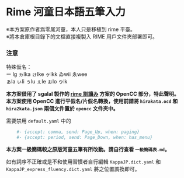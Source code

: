 # Rime 河童日本語五筆入力

※本方案原作者爲零尾河童，本人只是移植到 rime 平臺。  
※將本倉庫根目錄下的文檔直接複製入 RIME 用戶文件夾部署即可。

### 注意

特殊仮名：  
ー lg ヵlka ゖlke ヶlkk ゐwii ゑwee  
ぁla ぃli ぅlu ぇle ぉlo ゥlk  

**本方案借用了 sgalal 製作的 [rime 訓讀み](https://github.com/sgalal/rime-kunyomi) 方案的 OpenCC 部分，特此聲明。**<br/>
**本方案使用 OpenCC 進行平假名/片假名轉換，使用前請將 `hirakata.ocd` 和 `hira2kata.json` 兩個文件置於 `opencc` 文件夾中。**  

需要禁用 `default.yaml` 中的

```yaml
    #- {accept: comma, send: Page_Up, when: paging}
    #- {accept: period, send: Page_Down, when: has_menu}
```

**本方案一級簡碼較之原版河童五筆有所改動。請自行查看 `一級簡碼表.md`。**

如有詞序不正確或是不和使用習慣者自行編輯 `KappaJP.dict.yaml` 和 `KappaJP_express_fluency.dict.yaml` 將之位置調換即可。
